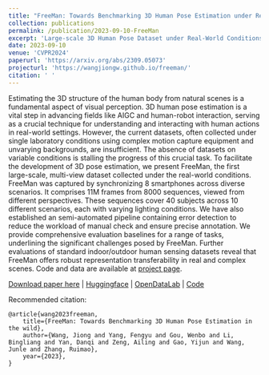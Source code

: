 ```yaml
---
title: "FreeMan: Towards Benchmarking 3D Human Pose Estimation under Real-World Conditions"
collection: publications
permalink: /publication/2023-09-10-FreeMan
excerpt: 'Large-scale 3D Human Pose Dataset under Real-World Conditions'
date: 2023-09-10
venue: 'CVPR2024'
paperurl: 'https://arxiv.org/abs/2309.05073'
projecturl: 'https://wangjiongw.github.io/freeman/'
citation: ' '
---
```


Estimating the 3D structure of the human body from natural scenes is a fundamental aspect of visual perception. 3D human pose estimation is a vital step in advancing fields like AIGC and human-robot interaction, serving as a crucial technique for understanding and interacting with human actions in real-world settings. However, the current datasets, often collected under single laboratory conditions using complex motion capture equipment and unvarying backgrounds, are insufficient. The absence of datasets on variable conditions is stalling the progress of this crucial task. To facilitate the development of 3D pose estimation, we present FreeMan, the first large-scale, multi-view dataset collected under the real-world conditions. FreeMan was captured by synchronizing 8 smartphones across diverse scenarios. It comprises 11M frames from 8000 sequences, viewed from different perspectives. These sequences cover 40 subjects across 10 different scenarios, each with varying lighting conditions. We have also established an semi-automated pipeline containing error detection to reduce the workload of manual check and ensure precise annotation. We provide comprehensive evaluation baselines for a range of tasks, underlining the significant challenges posed by FreeMan. Further evaluations of standard indoor/outdoor human sensing datasets reveal that FreeMan offers robust representation transferability in real and complex scenes. Code and data are available at [project page](https://wangjiongw.github.io/freeman/).

[Download paper here](https://arxiv.org/abs/2309.05073)
 | 
[Huggingface](https://huggingface.co/datasets/wjwow/FreeMan)
 | 
[OpenDataLab](https://opendatalab.com/wangjiongwow/FreeMan)
 | 
[Code](https://github.com/wangjiongw/FreeMan_API)

Recommended citation:  

```
@article{wang2023freeman, 
    title={FreeMan: Towards Benchmarking 3D Human Pose Estimation in the wild},
    author={Wang, Jiong and Yang, Fengyu and Gou, Wenbo and Li, Bingliang and Yan, Danqi and Zeng, Ailing and Gao, Yijun and Wang, Junle and Zhang, Ruimao},
    year={2023},
}
```
